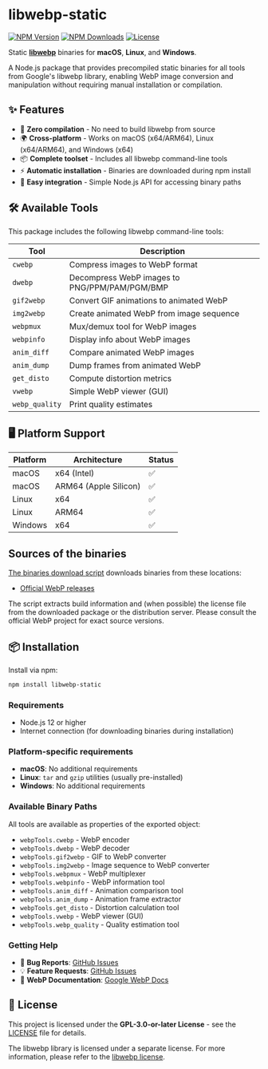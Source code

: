   # libwebp-static

[![NPM Version](https://img.shields.io/npm/v/libwebp-static?style=for-the-badge)](https://www.npmjs.com/package/libwebp-static)
[![NPM Downloads](https://img.shields.io/npm/d18m/libwebp-static?style=for-the-badge)](https://www.npmjs.com/package/libwebp-static)
[![License](https://img.shields.io/npm/l/libwebp-static?style=for-the-badge)](LICENSE)

Static **[libwebp](https://developers.google.com/speed/webp)** binaries for **macOS**, **Linux**, and **Windows**.

A Node.js package that provides precompiled static binaries for all tools from Google's libwebp library, enabling WebP image conversion and manipulation without requiring manual installation or compilation.

## ✨ Features

- 🚀 **Zero compilation** - No need to build libwebp from source
- 🌍 **Cross-platform** - Works on macOS (x64/ARM64), Linux (x64/ARM64), and Windows (x64)
- 📦 **Complete toolset** - Includes all libwebp command-line tools
- ⚡ **Automatic installation** - Binaries are downloaded during npm install
- 🔧 **Easy integration** - Simple Node.js API for accessing binary paths

## 🛠️ Available Tools

This package includes the following libwebp command-line tools:

| Tool | Description |
|------|-------------|
| `cwebp` | Compress images to WebP format |
| `dwebp` | Decompress WebP images to PNG/PPM/PAM/PGM/BMP |
| `gif2webp` | Convert GIF animations to animated WebP |
| `img2webp` | Create animated WebP from image sequence |
| `webpmux` | Mux/demux tool for WebP images |
| `webpinfo` | Display info about WebP images |
| `anim_diff` | Compare animated WebP images |
| `anim_dump` | Dump frames from animated WebP |
| `get_disto` | Compute distortion metrics |
| `vwebp` | Simple WebP viewer (GUI) |
| `webp_quality` | Print quality estimates |

## 🖥️ Platform Support

| Platform | Architecture | Status |
|----------|--------------|--------|
| macOS | x64 (Intel) | ✅ |
| macOS | ARM64 (Apple Silicon) | ✅ |
| Linux | x64 | ✅ |
| Linux | ARM64 | ✅ |
| Windows | x64 | ✅ |

## Sources of the binaries

[The binaries download script](install.js) downloads binaries from these locations:

- [Official WebP releases](https://storage.googleapis.com/downloads.webmproject.org/releases/webp/index.html)

The script extracts build information and (when possible) the license file from the downloaded package or the distribution server. Please consult the official WebP project for exact source versions.

## 📦 Installation

Install via npm:

```bash
npm install libwebp-static
```

### Requirements

- Node.js 12 or higher
- Internet connection (for downloading binaries during installation)

### Platform-specific requirements

- **macOS**: No additional requirements
- **Linux**: `tar` and `gzip` utilities (usually pre-installed)
- **Windows**: No additional requirements


### Available Binary Paths

All tools are available as properties of the exported object:

- `webpTools.cwebp` - WebP encoder
- `webpTools.dwebp` - WebP decoder  
- `webpTools.gif2webp` - GIF to WebP converter
- `webpTools.img2webp` - Image sequence to WebP converter
- `webpTools.webpmux` - WebP multiplexer
- `webpTools.webpinfo` - WebP information tool
- `webpTools.anim_diff` - Animation comparison tool
- `webpTools.anim_dump` - Animation frame extractor
- `webpTools.get_disto` - Distortion calculation tool
- `webpTools.vwebp` - WebP viewer (GUI)
- `webpTools.webp_quality` - Quality estimation tool

### Getting Help

- 🐛 **Bug Reports**: [GitHub Issues](https://github.com/caed0/libwebp-static/issues)
- 💡 **Feature Requests**: [GitHub Issues](https://github.com/caed0/libwebp-static/issues)
- 📖 **WebP Documentation**: [Google WebP Docs](https://developers.google.com/speed/webp/)

## 📄 License

This project is licensed under the **GPL-3.0-or-later License** - see the [LICENSE](LICENSE) file for details.

The libwebp library is licensed under a separate license. For more information, please refer to the [libwebp license](https://github.com/webmproject/libwebp/blob/main/COPYING).
